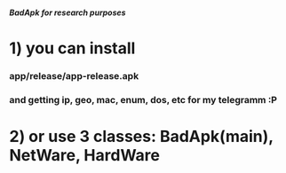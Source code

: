 ##### BadApk for research purposes 

# 1) you can install
### app/release/app-release.apk 
### and getting ip, geo, mac, enum, dos, etc for my telegramm :P

# 2) or use 3 classes:  BadApk(main), NetWare, HardWare
